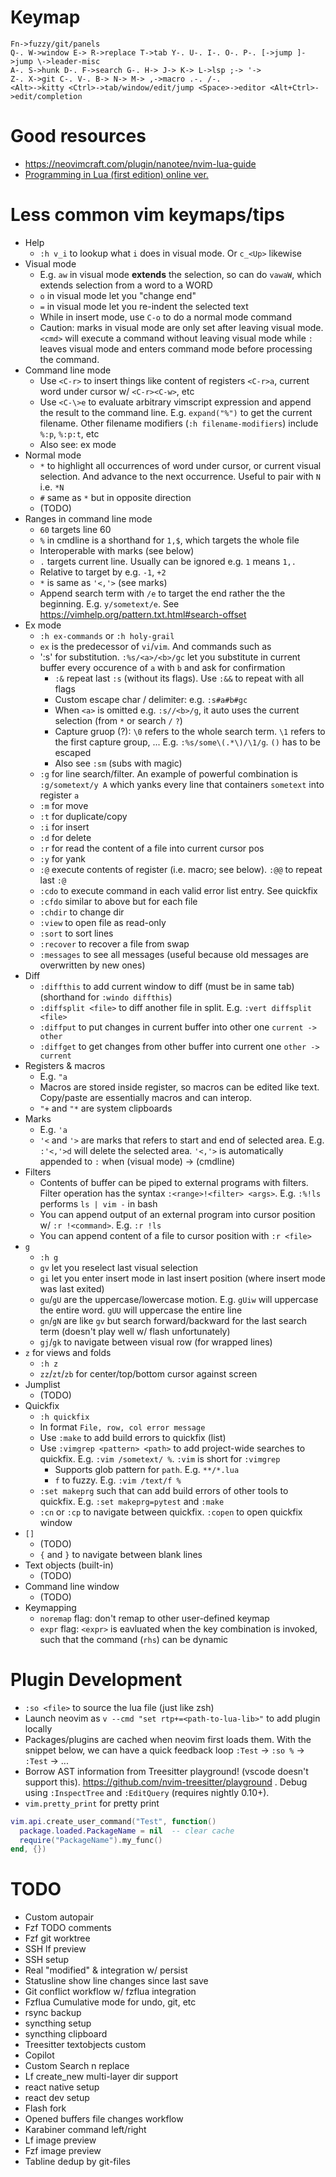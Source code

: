 # Keymap

```
Fn->fuzzy/git/panels
Q-. W->window E-> R->replace T->tab Y-. U-. I-. O-. P-. [->jump ]->jump \->leader-misc
A-. S->hunk D-. F->search G-. H-> J-> K-> L->lsp ;-> '->
Z-. X->git C-. V-. B-> N-> M-> ,->macro .-. /-.
<Alt>->kitty <Ctrl>->tab/window/edit/jump <Space>->editor <Alt+Ctrl>->edit/completion
```

# Good resources

- https://neovimcraft.com/plugin/nanotee/nvim-lua-guide
- [Programming in Lua (first edition) online ver.](https://www.lua.org/pil/contents.html)

# Less common vim keymaps/tips

- Help
    - `:h v_i` to lookup what `i` does in visual mode. Or `c_<Up>` likewise
- Visual mode
    - E.g. `aw` in visual mode **extends** the selection, so can do `vawaW`, which extends selection from a word to a WORD
    - `o` in visual mode let you "change end"
    - `=` in visual mode let you re-indent the selected text
    - While in insert mode, use `C-o` to do a normal mode command
    - Caution: marks in visual mode are only set after leaving visual mode. `<cmd>` will execute a command without leaving visual mode while `:` leaves visual mode and enters command mode before processing the command.
- Command line mode
    - Use `<C-r>` to insert things like content of registers `<C-r>a`, current word under cursor w/ `<C-r><C-w>`, etc
    - Use `<C-\>e` to evaluate arbitrary vimscript expression and append the result to the command line. E.g. `expand("%")` to get the current filename. Other filename modifiers (`:h filename-modifiers`) include `%:p`, `%:p:t`, etc
    - Also see: ex mode
- Normal mode
    - `*` to highlight all occurrences of word under cursor, or current visual selection. And advance to the next occurrence. Useful to pair with `N` i.e. `*N`
    - `#` same as `*` but in opposite direction
    - (TODO)
- Ranges in command line mode
    - `60` targets line 60
    - `%` in cmdline is a shorthand for `1,$`, which targets the whole file
    - Interoperable with marks (see below)
    - `.` targets current line. Usually can be ignored e.g. `1` means `1,.`
    - Relative to target by e.g. `-1`, `+2`
    - `*` is same as `'<,'>` (see marks)
    - Append search term with `/e` to target the end rather the the beginning. E.g. `y/sometext/e`. See https://vimhelp.org/pattern.txt.html#search-offset
- Ex mode
    - `:h ex-commands` or `:h holy-grail`
    - `ex` is the predecessor of `vi`/`vim`. And commands such as 
    - ':s' for substitution. `:%s/<a>/<b>/gc` let you substitute in current buffer every occurence of `a` with `b` and ask for confirmation
        - `:&` repeat last `:s` (without its flags). Use `:&&` to repeat with all flags
        - Custom escape char / delimiter: e.g. `:s#a#b#gc`
        - When `<a>` is omitted e.g. `:s//<b>/g`, it auto uses the current selection (from `*` or search `/` `?`)
        - Capture gruop (?): `\0` refers to the whole search term. `\1` refers to the first capture group, ... E.g. `:%s/some\(.*\)/\1/g`. `()` has to be escaped
        - Also see `:sm` (subs with magic)
    - `:g` for line search/filter. An example of powerful combination is `:g/sometext/y A` which yanks every line that containers `sometext` into register `a`
    - `:m` for move
    - `:t` for duplicate/copy
    - `:i` for insert
    - `:d` for delete
    - `:r` for read the content of a file into current cursor pos
    - `:y` for yank
    - `:@` execute contents of register (i.e. macro; see below). `:@@` to repeat last `:@`
    - `:cdo` to execute command in each valid error list entry. See quickfix
    - `:cfdo` similar to above but for each file
    - `:chdir` to change dir
    - `:view` to open file as read-only
    - `:sort` to sort lines
    - `:recover` to recover a file from swap
    - `:messages` to see all messages (useful because old messages are overwritten by new ones)
- Diff
    - `:diffthis` to add current window to diff (must be in same tab) (shorthand for `:windo diffthis`)
    - `:diffsplit <file>` to diff another file in split. E.g. `:vert diffsplit <file>`
    - `:diffput` to put changes in current buffer into other one `current -> other`
    - `:diffget` to get changes from other buffer into current one `other -> current`
- Registers & macros
    - E.g. `"a`
    - Macros are stored inside register, so macros can be edited like text. Copy/paste are essentially macros and can interop.
    - `"+` and `"*` are system clipboards
- Marks
    - E.g. `'a`
    - `'<` and `'>` are marks that refers to start and end of selected area. E.g. `:'<,'>d` will delete the selected area. `'<,'>` is automatically appended to `:` when (visual mode) -> (cmdline)
- Filters
    - Contents of buffer can be piped to external programs with filters. Filter operation has the syntax `:<range>!<filter> <args>`. E.g. `:%!ls` performs `ls | vim -` in bash
    - You can append output of an external program into cursor position w/ `:r !<command>`. E.g. `:r !ls`
    - You can append content of a file to cursor position with `:r <file>`
- `g`
    - `:h g`
    - `gv` let you reselect last visual selection
    - `gi` let you enter insert mode in last insert position (where insert mode was last exited)
    - `gu`/`gU` are the uppercase/lowercase motion. E.g. `gUiw` will uppercase the entire word. `gUU` will uppercase the entire line
    - `gn`/`gN` are like `gv` but search forward/backward for the last search term (doesn't play well w/ flash unfortunately)
    - `gj`/`gk` to navigate between visual row (for wrapped lines)
- `z` for views and folds
    - `:h z`
    - `zz`/`zt`/`zb` for center/top/bottom cursor against screen
- Jumplist
    - (TODO)
- Quickfix
    - `:h quickfix`
    - In format `File, row, col error message`
    - Use `:make` to add build errors to quickfix (list)
    - Use `:vimgrep <pattern> <path>` to add project-wide searches to quickfix. E.g. `:vim /sometext/ %`. `:vim` is short for `:vimgrep`
        - Supports glob pattern for `path`. E.g. `**/*.lua`
        - `f` to fuzzy. E.g. `:vim /text/f %`
    - `:set makeprg` such that can add build errors of other tools to quickfix. E.g. `:set makeprg=pytest` and `:make`
    - `:cn` or `:cp` to navigate between quickfix. `:copen` to open quickfix window
- `[]`
    - (TODO)
    - `{` and `}` to navigate between blank lines
- Text objects (built-in)
    - (TODO)
- Command line window
    - (TODO)
- Keymapping
    - `noremap` flag: don't remap to other user-defined keymap
    - `expr` flag: `<expr>` is eavluated when the key combination is invoked, such that the command (`rhs`) can be dynamic

# Plugin Development

- `:so <file>` to source the lua file (just like zsh)
- Launch neovim as `v --cmd "set rtp+=<path-to-lua-lib>"` to add plugin locally
- Packages/plugins are cached when neovim first loads them. With the snippet below, we can have a quick feedback loop `:Test` -> `:so %` -> `:Test` -> ...
- Borrow AST information from Treesitter playground! (vscode doesn't support this). https://github.com/nvim-treesitter/playground . Debug using `:InspectTree` and `:EditQuery` (requires nightly 0.10+).
- `vim.pretty_print` for pretty print

```lua
vim.api.create_user_command("Test", function()
  package.loaded.PackageName = nil  -- clear cache
  require("PackageName").my_func()
end, {})
```

# TODO

- Custom autopair
- Fzf TODO comments
- Fzf git worktree
- SSH lf preview
- SSH setup
- Real "modified" & integration w/ persist
- Statusline show line changes since last save
- Git conflict workflow w/ fzflua integration
- Fzflua Cumulative mode for undo, git, etc
- rsync backup
- syncthing setup
- syncthing clipboard
- Treesitter textobjects custom
- Copilot
- Custom Search n replace
- Lf create_new multi-layer dir support
- react native setup
- react dev setup
- Flash fork
- Opened buffers file changes workflow
- Karabiner command left/right
- Lf image preview
- Fzf image preview
- Tabline dedup by git-files
